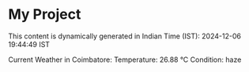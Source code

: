 # My Project

This content is dynamically generated in Indian Time (IST): 2024-12-06 19:44:49 IST


Current Weather in Coimbatore:
Temperature: 26.88 °C
Condition: haze
